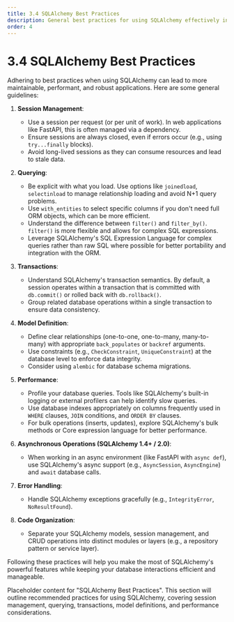```yaml
---
title: 3.4 SQLAlchemy Best Practices
description: General best practices for using SQLAlchemy effectively in your applications.
order: 4
---
```


# 3.4 SQLAlchemy Best Practices

Adhering to best practices when using SQLAlchemy can lead to more maintainable, performant, and robust applications. Here are some general guidelines:

1.  **Session Management**:
    *   Use a session per request (or per unit of work). In web applications like FastAPI, this is often managed via a dependency.
    *   Ensure sessions are always closed, even if errors occur (e.g., using `try...finally` blocks).
    *   Avoid long-lived sessions as they can consume resources and lead to stale data.

2.  **Querying**:
    *   Be explicit with what you load. Use options like `joinedload`, `selectinload` to manage relationship loading and avoid N+1 query problems.
    *   Use `with_entities` to select specific columns if you don't need full ORM objects, which can be more efficient.
    *   Understand the difference between `filter()` and `filter_by()`. `filter()` is more flexible and allows for complex SQL expressions.
    *   Leverage SQLAlchemy's SQL Expression Language for complex queries rather than raw SQL where possible for better portability and integration with the ORM.

3.  **Transactions**:
    *   Understand SQLAlchemy's transaction semantics. By default, a session operates within a transaction that is committed with `db.commit()` or rolled back with `db.rollback()`.
    *   Group related database operations within a single transaction to ensure data consistency.

4.  **Model Definition**:
    *   Define clear relationships (one-to-one, one-to-many, many-to-many) with appropriate `back_populates` or `backref` arguments.
    *   Use constraints (e.g., `CheckConstraint`, `UniqueConstraint`) at the database level to enforce data integrity.
    *   Consider using `alembic` for database schema migrations.

5.  **Performance**:
    *   Profile your database queries. Tools like SQLAlchemy's built-in logging or external profilers can help identify slow queries.
    *   Use database indexes appropriately on columns frequently used in `WHERE` clauses, `JOIN` conditions, and `ORDER BY` clauses.
    *   For bulk operations (inserts, updates), explore SQLAlchemy's bulk methods or Core expression language for better performance.

6.  **Asynchronous Operations (SQLAlchemy 1.4+ / 2.0)**:
    *   When working in an async environment (like FastAPI with `async def`), use SQLAlchemy's async support (e.g., `AsyncSession`, `AsyncEngine`) and `await` database calls.

7.  **Error Handling**:
    *   Handle SQLAlchemy exceptions gracefully (e.g., `IntegrityError`, `NoResultFound`).

8.  **Code Organization**:
    *   Separate your SQLAlchemy models, session management, and CRUD operations into distinct modules or layers (e.g., a repository pattern or service layer).

Following these practices will help you make the most of SQLAlchemy's powerful features while keeping your database interactions efficient and manageable.

Placeholder content for "SQLAlchemy Best Practices". This section will outline recommended practices for using SQLAlchemy, covering session management, querying, transactions, model definitions, and performance considerations.
